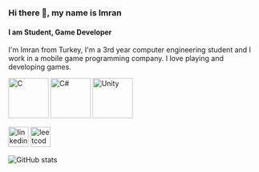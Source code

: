 ### Hi there 👋, my name is Imran
#### I am Student, Game Developer


I'm Imran from Turkey, I'm a 3rd year computer engineering student and I work in a mobile game programming company. I love playing and developing games.

<img src='https://i.hizliresim.com/nya4qfe.png' alt='C' height='80'> <img src='https://i.hizliresim.com/ii0hjze.png' alt='C#' height='80'> <img src='https://i.hizliresim.com/sc11avk.png' alt='Unity' height='80'>


[<img src='https://i.hizliresim.com/hzthsxt.png' alt='linkedin' height='40'>](https://www.linkedin.com/in/ahmet-imran-kavra%C5%9F-17907721a/)  [<img src='https://i.hizliresim.com/jtx19bz.png' alt='leetcode' height='40'>](https://leetcode.com/Acharad/)  

![GitHub stats](https://github-readme-stats.vercel.app/api?username=Acharad&show_icons=true&count_private=true)  


